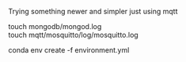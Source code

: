 Trying something newer and simpler just using mqtt

touch mongodb/mongod.log  
touch mqtt/mosquitto/log/mosquitto.log  

conda env create -f environment.yml  